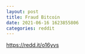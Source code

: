 ```yaml
--- 
layout: post 
title: Fraud Bitcoin 
date: 2021-06-16 1623855806 
categories: reddit 
--- 
```

https://redd.it/o16yvs